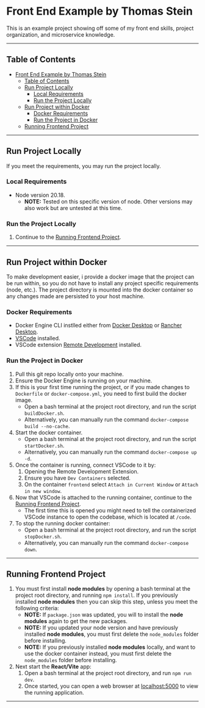 # Front End Example by Thomas Stein

This is an example project showing off some of my front end skills, project organization, and microservice knowledge.

---

## Table of Contents
- [Front End Example by Thomas Stein](#front-end-example-by-thomas-stein)
  - [Table of Contents](#table-of-contents)
  - [Run Project Locally](#run-project-locally)
    - [Local Requirements](#local-requirements)
    - [Run the Project Locally](#run-the-project-locally)
  - [Run Project within Docker](#run-project-within-docker)
    - [Docker Requirements](#docker-requirements)
    - [Run the Project in Docker](#run-the-project-in-docker)
  - [Running Frontend Project](#running-frontend-project)

---

## Run Project Locally

If you meet the requirements, you may run the project locally.

### Local Requirements

* Node version 20.18.
  * __NOTE:__ Tested on this specific version of node. Other versions may also work but are untested at this time.

### Run the Project Locally

1. Continue to the [Running Frontend Project](#running-frontend-project).

---

## Run Project within Docker

To make development easier, i provide a docker image that the project can be run within, so you do not have to install any project specific requirements (node, etc.).
The project directory is mounted into the docker container so any changes made are persisted to your host machine.

### Docker Requirements

* Docker Engine CLI instlled either from [Docker Desktop](https://docs.docker.com/get-started/get-docker/) or [Rancher Desktop](https://rancherdesktop.io/).
* [VSCode](https://code.visualstudio.com/) installed.
*  VSCode extension [Remote Development](https://marketplace.visualstudio.com/items?itemName=ms-vscode-remote.vscode-remote-extensionpack) installed.

### Run the Project in Docker

1. Pull this git repo locally onto your machine.
2. Ensure the Docker Engine is running on your machine.
3. If this is your first time running the project, or if you made changes to `Dockerfile` or `docker-compose.yml`, you need to first build the docker image.
   - Open a bash terminal at the project root directory, and run the script `buildDocker.sh`.
   - Alternatively, you can manually run the command `docker-compose build --no-cache`.
4. Start the docker container.
   - Open a bash terminal at the project root directory, and run the script `startDocker.sh`.
   - Alternatively, you can manually run the command `docker-compose up -d`.
5. Once the container is running, connect VSCode to it by:
   1. Opening the Remote Development Extension.
   2. Ensure you have `Dev Containers` selected.
   3. On the container `frontend` select `Attach in Current Window` or `Attach in new window`.
6. Now that VSCode is attached to the running container, continue to the [Running Frontend Project](#running-frontend-project).
   - The first time this is opened you might need to tell the containerized VSCode instance to open the codebase, which is located at `/code`.
7. To stop the running docker container:
   - Open a bash terminal at the project root directory, and run the script `stopDocker.sh`.
   - Alternatively, you can manually run the command `docker-compose down`.

---

## Running Frontend Project

1. You must first install **node modules** by opening a bash terminal at the project root directory, and running `npm install`. If you previously installed **node modules** then you can skip this step, unless you meet the following criteria:
   - __NOTE:__ If `package.json` was updated, you will to install the **node modules** again to get the new packages.
   - __NOTE:__ If you updated your node version and have previously installed **node modules**, you must first delete the `node_modules` folder before installing.
   - __NOTE:__ If you previously installed **node modules** locally, and want to use the docker container instead, you must first delete the `node_modules` folder before installing.
2. Next start the **React/Vite** app:
   1. Open a bash terminal at the project root directory, and run `npm run dev`.
   2. Once started, you can open a web browser at [localhost:5000](http://localhost:5000) to view the running application.

---
